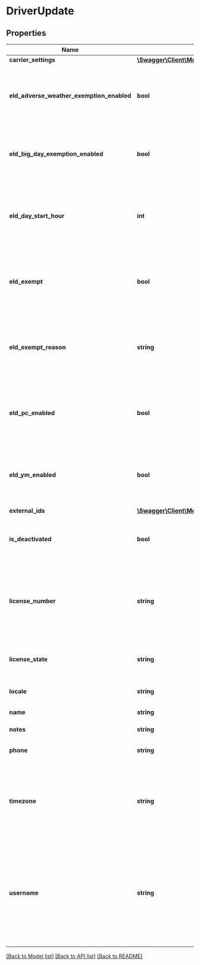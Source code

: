 # DriverUpdate

## Properties
Name | Type | Description | Notes
------------ | ------------- | ------------- | -------------
**carrier_settings** | [**\Swagger\Client\Model\DriverBaseCarrierSettings**](DriverBaseCarrierSettings.md) |  | [optional] 
**eld_adverse_weather_exemption_enabled** | **bool** | Flag indicating this driver may use Adverse Weather exemptions in ELD logs. | [optional] 
**eld_big_day_exemption_enabled** | **bool** | Flag indicating this driver may use Big Day exemption in ELD logs. | [optional] 
**eld_day_start_hour** | **int** | &#x60;0&#x60; indicating midnight-to-midnight ELD driving hours, &#x60;12&#x60; to indicate noon-to-noon driving hours. | [optional] 
**eld_exempt** | **bool** | Flag indicating this driver is exempt from the Electronic Logging Mandate. | [optional] 
**eld_exempt_reason** | **string** | Reason that this driver is exempt from the Electronic Logging Mandate (see eldExempt). | [optional] 
**eld_pc_enabled** | **bool** | Flag indicating this driver may select the Personal Conveyance duty status in ELD logs. | [optional] [default to false]
**eld_ym_enabled** | **bool** | Flag indicating this driver may select the Yard Move duty status in ELD logs. | [optional] [default to false]
**external_ids** | [**\Swagger\Client\Model\ExternalIds**](ExternalIds.md) |  | [optional] 
**is_deactivated** | **bool** | A boolean that indicates whether or not this driver is deactivated. | [optional] 
**license_number** | **string** | Driver&#39;s state issued license number. The combination of this number and &#x60;licenseState&#x60; must be unique. | [optional] 
**license_state** | **string** | Abbreviation of state that issued driver&#39;s license. | [optional] 
**locale** | **string** | Locale override (uncommon). | [optional] 
**name** | **string** | Driver&#39;s name. | [optional] 
**notes** | **string** | Notes about the driver. | [optional] 
**phone** | **string** | Driver&#39;s phone number. | [optional] 
**timezone** | **string** | Home terminal timezone, in order to indicate what time zone should be used to calculate the ELD logs. | [optional] 
**username** | **string** | Driver&#39;s login username into the driver app. The username may not contain spaces or the &#39;@&#39; symbol. The username must be unique. | [optional] 

[[Back to Model list]](../README.md#documentation-for-models) [[Back to API list]](../README.md#documentation-for-api-endpoints) [[Back to README]](../README.md)


